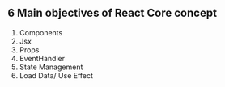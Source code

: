 ## 6 Main objectives of React Core concept
1. Components
2. Jsx
3. Props
4. EventHandler
5. State Management
6. Load Data/ Use Effect

